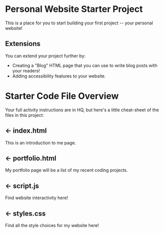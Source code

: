 # Personal Website Starter Project

This is a place for you to start building your first project -- your personal website!

## Extensions
You can extend your project further by:
- Creating a "Blog" HTML page that you can use to write blog posts with your readers!
- Adding accessibility features to your website.

# Starter Code File Overview

Your full activity instructions are in HQ, but here's a little cheat-sheet of the files in this project:

## ← index.html

This is an introduction to me page.

## ← portfolio.html
My portfolio page will be a list of my recent coding projects.  

## ← script.js

Find website interactivity here!

## ← styles.css

Find all the style choices for my website here! 
